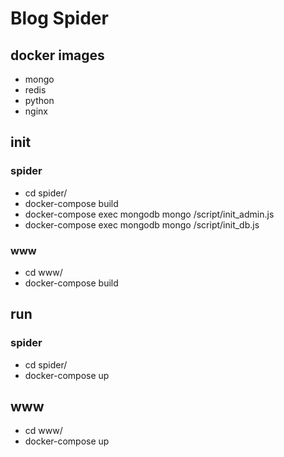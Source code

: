 # Blog Spider

## docker images
* mongo
* redis
* python
* nginx

## init

### spider
 * cd spider/
 * docker-compose build
 * docker-compose exec mongodb mongo /script/init_admin.js
 * docker-compose exec mongodb mongo /script/init_db.js

### www
 * cd www/
 * docker-compose build

## run

### spider
 * cd spider/
 * docker-compose up

## www
 * cd www/
 * docker-compose up

